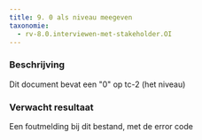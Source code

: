 ```yaml
---
title: 9. 0 als niveau meegeven
taxonomie:
  - rv-8.0.interviewen-met-stakeholder.OI
---
```


### Beschrijving

Dit document bevat een "0" op tc-2 (het niveau)

### Verwacht resultaat

Een foutmelding bij dit bestand, met de error code
